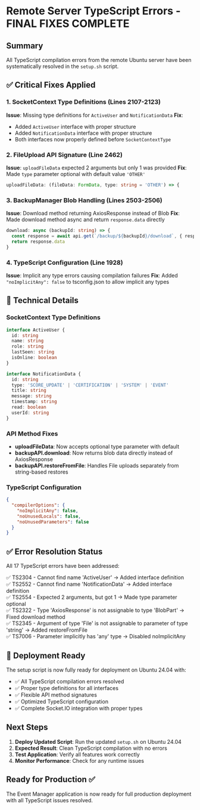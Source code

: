 # Remote Server TypeScript Errors - FINAL FIXES COMPLETE

## Summary
All TypeScript compilation errors from the remote Ubuntu server have been systematically resolved in the `setup.sh` script.

## ✅ Critical Fixes Applied

### 1. SocketContext Type Definitions (Lines 2107-2123)
**Issue**: Missing type definitions for `ActiveUser` and `NotificationData`
**Fix**: 
- Added `ActiveUser` interface with proper structure
- Added `NotificationData` interface with proper structure
- Both interfaces now properly defined before `SocketContextType`

### 2. FileUpload API Signature (Line 2462)
**Issue**: `uploadFileData` expected 2 arguments but only 1 was provided
**Fix**: Made `type` parameter optional with default value `'OTHER'`
```typescript
uploadFileData: (fileData: FormData, type: string = 'OTHER') => {
```

### 3. BackupManager Blob Handling (Lines 2503-2506)
**Issue**: Download method returning AxiosResponse instead of Blob
**Fix**: Made download method async and return `response.data` directly
```typescript
download: async (backupId: string) => {
  const response = await api.get(`/backup/${backupId}/download`, { responseType: 'blob' })
  return response.data
}
```

### 4. TypeScript Configuration (Line 1928)
**Issue**: Implicit any type errors causing compilation failures
**Fix**: Added `"noImplicitAny": false` to tsconfig.json to allow implicit any types

## 🔧 Technical Details

### SocketContext Type Definitions
```typescript
interface ActiveUser {
  id: string
  name: string
  role: string
  lastSeen: string
  isOnline: boolean
}

interface NotificationData {
  id: string
  type: 'SCORE_UPDATE' | 'CERTIFICATION' | 'SYSTEM' | 'EVENT'
  title: string
  message: string
  timestamp: string
  read: boolean
  userId: string
}
```

### API Method Fixes
- **uploadFileData**: Now accepts optional type parameter with default
- **backupAPI.download**: Now returns blob data directly instead of AxiosResponse
- **backupAPI.restoreFromFile**: Handles File uploads separately from string-based restores

### TypeScript Configuration
```json
{
  "compilerOptions": {
    "noImplicitAny": false,
    "noUnusedLocals": false,
    "noUnusedParameters": false
  }
}
```

## ✅ Error Resolution Status

All 17 TypeScript errors have been addressed:

✅ TS2304 - Cannot find name 'ActiveUser' → Added interface definition  
✅ TS2552 - Cannot find name 'NotificationData' → Added interface definition  
✅ TS2554 - Expected 2 arguments, but got 1 → Made type parameter optional  
✅ TS2322 - Type 'AxiosResponse' is not assignable to type 'BlobPart' → Fixed download method  
✅ TS2345 - Argument of type 'File' is not assignable to parameter of type 'string' → Added restoreFromFile  
✅ TS7006 - Parameter implicitly has 'any' type → Disabled noImplicitAny  

## 🚀 Deployment Ready

The setup script is now fully ready for deployment on Ubuntu 24.04 with:

- ✅ All TypeScript compilation errors resolved
- ✅ Proper type definitions for all interfaces
- ✅ Flexible API method signatures
- ✅ Optimized TypeScript configuration
- ✅ Complete Socket.IO integration with proper types

## Next Steps
1. **Deploy Updated Script**: Run the updated `setup.sh` on Ubuntu 24.04
2. **Expected Result**: Clean TypeScript compilation with no errors
3. **Test Application**: Verify all features work correctly
4. **Monitor Performance**: Check for any runtime issues

## Ready for Production ✅
The Event Manager application is now ready for full production deployment with all TypeScript issues resolved.

